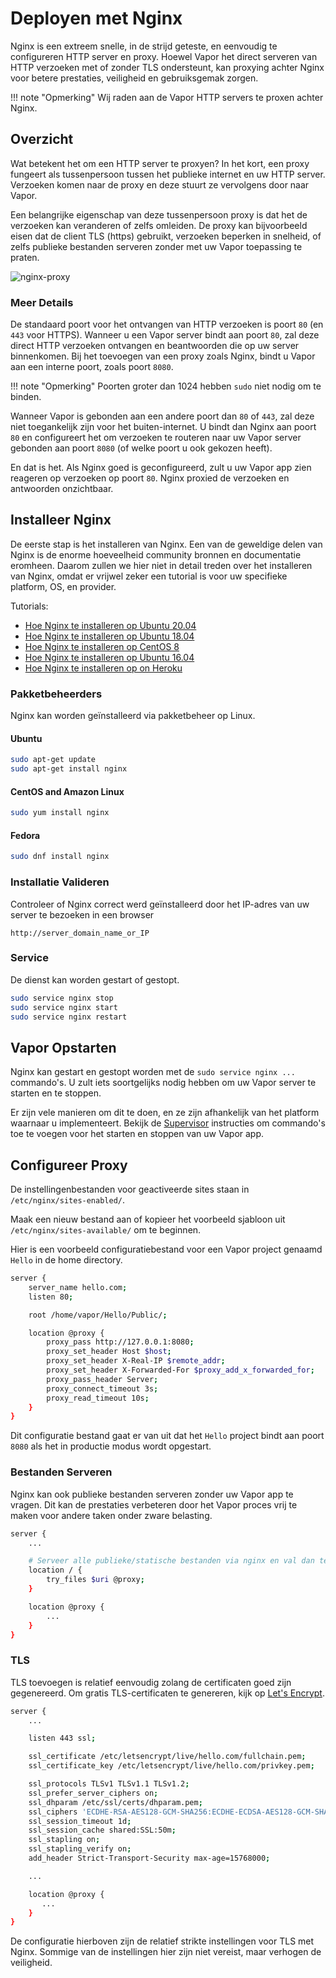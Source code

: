 # Deployen met Nginx

Nginx is een extreem snelle, in de strijd geteste, en eenvoudig te configureren HTTP server en proxy. Hoewel Vapor het direct serveren van HTTP verzoeken met of zonder TLS ondersteunt, kan proxying achter Nginx voor betere prestaties, veiligheid en gebruiksgemak zorgen. 

!!! note "Opmerking"
    Wij raden aan de Vapor HTTP servers te proxen achter Nginx.

## Overzicht

Wat betekent het om een HTTP server te proxyen? In het kort, een proxy fungeert als tussenpersoon tussen het publieke internet en uw HTTP server. Verzoeken komen naar de proxy en deze stuurt ze vervolgens door naar Vapor. 

Een belangrijke eigenschap van deze tussenpersoon proxy is dat het de verzoeken kan veranderen of zelfs omleiden. De proxy kan bijvoorbeeld eisen dat de client TLS (https) gebruikt, verzoeken beperken in snelheid, of zelfs publieke bestanden serveren zonder met uw Vapor toepassing te praten.

![nginx-proxy](https://cloud.githubusercontent.com/assets/1342803/20184965/5d9d588a-a738-11e6-91fe-28c3a4f7e46b.png)

### Meer Details

De standaard poort voor het ontvangen van HTTP verzoeken is poort `80` (en `443` voor HTTPS). Wanneer u een Vapor server bindt aan poort `80`, zal deze direct HTTP verzoeken ontvangen en beantwoorden die op uw server binnenkomen. Bij het toevoegen van een proxy zoals Nginx, bindt u Vapor aan een interne poort, zoals poort `8080`. 

!!! note "Opmerking"
    Poorten groter dan 1024 hebben `sudo` niet nodig om te binden.

Wanneer Vapor is gebonden aan een andere poort dan `80` of `443`, zal deze niet toegankelijk zijn voor het buiten-internet. U bindt dan Nginx aan poort `80` en configureert het om verzoeken te routeren naar uw Vapor server gebonden aan poort `8080` (of welke poort u ook gekozen heeft).

En dat is het. Als Nginx goed is geconfigureerd, zult u uw Vapor app zien reageren op verzoeken op poort `80`. Nginx proxied de verzoeken en antwoorden onzichtbaar.

## Installeer Nginx

De eerste stap is het installeren van Nginx. Een van de geweldige delen van Nginx is de enorme hoeveelheid community bronnen en documentatie eromheen. Daarom zullen we hier niet in detail treden over het installeren van Nginx, omdat er vrijwel zeker een tutorial is voor uw specifieke platform, OS, en provider.

Tutorials:

- [Hoe Nginx te installeren op Ubuntu 20.04](https://www.digitalocean.com/community/tutorials/how-to-install-nginx-on-ubuntu-20-04)
- [Hoe Nginx te installeren op Ubuntu 18.04](https://www.digitalocean.com/community/tutorials/how-to-install-nginx-on-ubuntu-18-04)
- [Hoe Nginx te installeren op CentOS 8](https://www.digitalocean.com/community/tutorials/how-to-install-nginx-on-centos-8)
- [Hoe Nginx te installeren op Ubuntu 16.04](https://www.digitalocean.com/community/tutorials/how-to-install-nginx-on-ubuntu-16-04)
- [Hoe Nginx te installeren op on Heroku](https://blog.codeship.com/how-to-deploy-nginx-on-heroku/)

### Pakketbeheerders

Nginx kan worden geïnstalleerd via pakketbeheer op Linux.

#### Ubuntu

```sh
sudo apt-get update
sudo apt-get install nginx
```

#### CentOS and Amazon Linux

```sh
sudo yum install nginx
```

#### Fedora

```sh
sudo dnf install nginx
```

### Installatie Valideren

Controleer of Nginx correct werd geïnstalleerd door het IP-adres van uw server te bezoeken in een browser

```
http://server_domain_name_or_IP
```

### Service

De dienst kan worden gestart of gestopt.

```sh
sudo service nginx stop
sudo service nginx start
sudo service nginx restart
```

## Vapor Opstarten

Nginx kan gestart en gestopt worden met de `sudo service nginx ...` commando's. U zult iets soortgelijks nodig hebben om uw Vapor server te starten en te stoppen.

Er zijn vele manieren om dit te doen, en ze zijn afhankelijk van het platform waarnaar u implementeert. Bekijk de [Supervisor](supervisor.md) instructies om commando's toe te voegen voor het starten en stoppen van uw Vapor app.

## Configureer Proxy

De instellingenbestanden voor geactiveerde sites staan in `/etc/nginx/sites-enabled/`.

Maak een nieuw bestand aan of kopieer het voorbeeld sjabloon uit `/etc/nginx/sites-available/` om te beginnen.

Hier is een voorbeeld configuratiebestand voor een Vapor project genaamd `Hello` in de home directory.

```sh
server {
    server_name hello.com;
    listen 80;

    root /home/vapor/Hello/Public/;

    location @proxy {
        proxy_pass http://127.0.0.1:8080;
        proxy_set_header Host $host;
        proxy_set_header X-Real-IP $remote_addr;
        proxy_set_header X-Forwarded-For $proxy_add_x_forwarded_for;
        proxy_pass_header Server;
        proxy_connect_timeout 3s;
        proxy_read_timeout 10s;
    }
}
```

Dit configuratie bestand gaat er van uit dat het `Hello` project bindt aan poort `8080` als het in productie modus wordt opgestart.

### Bestanden Serveren

Nginx kan ook publieke bestanden serveren zonder uw Vapor app te vragen. Dit kan de prestaties verbeteren door het Vapor proces vrij te maken voor andere taken onder zware belasting.

```sh
server {
	...

	# Serveer alle publieke/statische bestanden via nginx en val dan terug op Vapor voor de rest
	location / {
		try_files $uri @proxy;
	}

	location @proxy {
		...
	}
}
```

### TLS

TLS toevoegen is relatief eenvoudig zolang de certificaten goed zijn gegenereerd. Om gratis TLS-certificaten te genereren, kijk op [Let's Encrypt](https://letsencrypt.org/getting-started/).

```sh
server {
    ...

    listen 443 ssl;

    ssl_certificate /etc/letsencrypt/live/hello.com/fullchain.pem;
    ssl_certificate_key /etc/letsencrypt/live/hello.com/privkey.pem;

    ssl_protocols TLSv1 TLSv1.1 TLSv1.2;
    ssl_prefer_server_ciphers on;
    ssl_dhparam /etc/ssl/certs/dhparam.pem;
    ssl_ciphers 'ECDHE-RSA-AES128-GCM-SHA256:ECDHE-ECDSA-AES128-GCM-SHA256:ECDHE-RSA-AES256-GCM-SHA384:ECDHE-ECDSA-AES256-GCM-SHA384:DHE-RSA-AES128-GCM-SHA256:DHE-DSS-AES128-GCM-SHA256:kEDH+AESGCM:ECDHE-RSA-AES128-SHA256:ECDHE-ECDSA-AES128-SHA256:ECDHE-RSA-AES128-SHA:ECDHE-ECDSA-AES128-SHA:ECDHE-RSA-AES256-SHA384:ECDHE-ECDSA-AES256-SHA384:ECDHE-RSA-AES256-SHA:ECDHE-ECDSA-AES256-SHA:DHE-RSA-AES128-SHA256:DHE-RSA-AES128-SHA:DHE-DSS-AES128-SHA256:DHE-RSA-AES256-SHA256:DHE-DSS-AES256-SHA:DHE-RSA-AES256-SHA:AES128-GCM-SHA256:AES256-GCM-SHA384:AES128-SHA256:AES256-SHA256:AES128-SHA:AES256-SHA:AES:CAMELLIA:DES-CBC3-SHA:!aNULL:!eNULL:!EXPORT:!DES:!RC4:!MD5:!PSK:!aECDH:!EDH-DSS-DES-CBC3-SHA:!EDH-RSA-DES-CBC3-SHA:!KRB5-DES-CBC3-SHA';
    ssl_session_timeout 1d;
    ssl_session_cache shared:SSL:50m;
    ssl_stapling on;
    ssl_stapling_verify on;
    add_header Strict-Transport-Security max-age=15768000;

    ...

    location @proxy {
       ...
    }
}
```

De configuratie hierboven zijn de relatief strikte instellingen voor TLS met Nginx. Sommige van de instellingen hier zijn niet vereist, maar verhogen de veiligheid.
